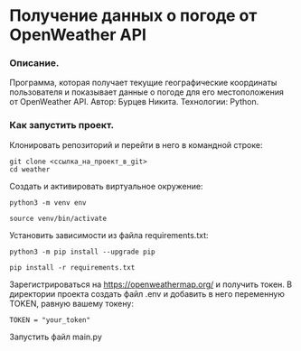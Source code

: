 # Получение данных о погоде от OpenWeather API
### Описание. 
Программа, которая получает текущие географические координаты пользователя и показывает данные о погоде для его местоположения от OpenWeather API. Автор: Бурцев Никита. Технологии: Python.

### Как запустить проект.

Клонировать репозиторий и перейти в него в командной строке:

```
git clone <cсылка_на_проект_в_git>
cd weather
```

Cоздать и активировать виртуальное окружение:

```
python3 -m venv env
```

```
source venv/bin/activate
```

Установить зависимости из файла requirements.txt:

```
python3 -m pip install --upgrade pip

pip install -r requirements.txt
```

Зарегистрироваться на https://openweathermap.org/ и получить токен.
В директории проекта создать файл .env и добавить в него переменную TOKEN, равную вашему токену:

```
TOKEN = "your_token"
```
Запустить файл main.py
